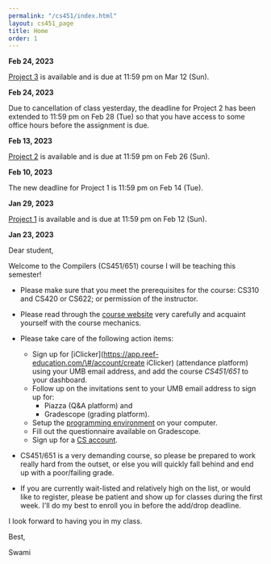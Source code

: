 ```yaml
---
permalink: "/cs451/index.html"
layout: cs451_page
title: Home
order: 1
---
```


**Feb 24, 2023**

[Project 3](projects.html) is available and is due at 11:59 pm on Mar 12 (Sun).

**Feb 24, 2023**

Due to cancellation of class yesterday, the deadline for Project 2 has been extended to
11:59 pm on Feb 28 (Tue) so that you have access to some office hours before the assignment
is due.

**Feb 13, 2023**

[Project 2](projects.html) is available and is due at 11:59 pm on Feb 26 (Sun).

**Feb 10, 2023**

The new deadline for Project 1 is 11:59 pm on Feb 14 (Tue).

**Jan 29, 2023**

[Project 1](projects.html) is available and is due at 11:59 pm on Feb 12 (Sun).

**Jan 23, 2023**

Dear student,

Welcome to the Compilers (CS451/651) course I will be teaching this semester!

- Please make sure that you meet the prerequisites for the course: CS310 and CS420 or CS622; or permission of the instructor. 

- Please read through the [course website](/cs451/) very carefully and acquaint yourself with the course mechanics.

- Please take care of the following action items:
  - Sign up for [iClicker](https://app.reef-education.com/\#/account/create iClicker) (attendance platform) using your UMB email address, and add the course *CS451/651* to your dashboard.
  - Follow up on the invitations sent to your UMB email address to sign up for:
      - Piazza (Q&A platform) and
      - Gradescope (grading platform).
  - Setup the [programming environment](https://www.cs.umb.edu/~siyer/teaching/cs451/cc_programming_environment_setup.pdf) on your computer.
  - Fill out the questionnaire available on Gradescope.
  - Sign up for a [CS account](course_info.html#cs_account).

- CS451/651 is a very demanding course, so please be prepared to work really hard from the outset, or else you will quickly fall behind and end up with a poor/failing grade.

- If you are currently wait-listed and relatively high on the list, or would like to register, please be patient and show up for classes during the first week. I'll do my best to enroll you in before the add/drop deadline.

I look forward to having you in my class.

Best,

Swami